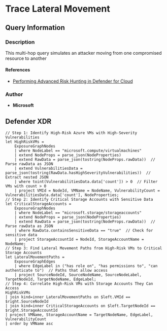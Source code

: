 # Trace Lateral Movement

## Query Information

### Description

This multi-hop query simulates an attacker moving from one compromised resource to another

#### References

- [Performing Advanced Risk Hunting in Defender for Cloud](https://techcommunity.microsoft.com/blog/microsoftdefendercloudblog/performing-advanced-risk-hunting-in-defender-for-cloud/4420633)

### Author

- **Microsoft**

## Defender XDR

```kql
// Step 1: Identify High-Risk Azure VMs with High-Severity Vulnerabilities
let HighRiskVMs =
    ExposureGraphNodes
    | where NodeLabel == "microsoft.compute/virtualmachines"
    | extend NodeProps = parse_json(NodeProperties)
    | extend RawData = parse_json(tostring(NodeProps.rawData))  // Parse rawData as JSON
    | extend VulnerabilitiesData = parse_json(tostring(RawData.hasHighSeverityVulnerabilities))  // Extract nested JSON
    | where toint(VulnerabilitiesData.data['count']) > 0  // Filter VMs with count > 0
    | project VMId = NodeId, VMName = NodeName, VulnerabilityCount = VulnerabilitiesData.data['count'], NodeProperties;
// Step 2: Identify Critical Storage Accounts with Sensitive Data
let CriticalStorageAccounts =
    ExposureGraphNodes
    | where NodeLabel == "microsoft.storage/storageaccounts"
    | extend NodeProps = parse_json(NodeProperties)
    | extend RawData = parse_json(tostring(NodeProps.rawData))  // Parse rawData as JSON
    | where RawData.containsSensitiveData == "true"  // Check for sensitive data
    | project StorageAccountId = NodeId, StorageAccountName = NodeName;
// Step 3: Find Lateral Movement Paths from High-Risk VMs to Critical Storage Accounts
let LateralMovementPaths =
    ExposureGraphEdges
    | where EdgeLabel in ("has role on", "has permissions to", "can authenticate to")  // Paths that allow access
    | project SourceNodeId, SourceNodeName, SourceNodeLabel, TargetNodeId, TargetNodeName, EdgeLabel;
// Step 4: Correlate High-Risk VMs with Storage Accounts They Can Access
HighRiskVMs
| join kind=inner LateralMovementPaths on $left.VMId == $right.SourceNodeId
| join kind=inner CriticalStorageAccounts on $left.TargetNodeId == $right.StorageAccountId
| project VMName, StorageAccountName = TargetNodeName, EdgeLabel, VulnerabilityCount
| order by VMName asc
```
